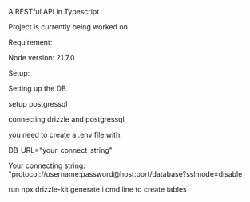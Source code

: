 A RESTful API in Typescript

Project is currently being worked on

Requirement:

Node version:
21.7.0

Setup:

Setting up the DB

setup postgressql

connecting drizzle and postgressql

you need to create a .env file
with:

DB_URL="your_connect_string"

Your connecting string:
"protocol://username:password@host:port/database?sslmode=disable


run npx drizzle-kit generate i cmd line to create tables